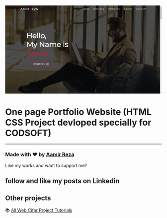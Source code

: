 ![Watch Now](./img/Design.jpg)
# One page Portfolio Website (HTML CSS Project devloped specially for CODSOFT)

----------

### Made with ❤️ by [Aamir Reza](https://www.linkedin.com/in/aamir-reza-45baaa202/)

Like my works and want to support me?

follow and like my posts on Linkedin
---------------

## Other projects

📚 [All Web Cifar Project Tutorials](https://github.com/Deathwear/CODSOFT)
  


